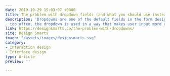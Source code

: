 ```yaml
---
date: 2019-10-29 15:03:07 +0000
title: The problem with dropdown fields (and what you should use instead)
description: 'Dropdowns are one of the default fields in the form design toolkit. But far
  too often, the dropdown is used in a way that makes user input more difficult. '
link: https://designsmarts.co/the-problem-with-dropdowns/
site: Design Smarts
image: "/assets/images/designsmarts.svg"
category:
- Interaction design
- Interface design
type: Article
preview: ''

---
```

